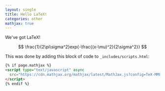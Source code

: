 ```yaml
---
layout: single
title: Hello LaTeX!
categories: other
mathjax: true
---
```


We've got LaTeX!

$$
\frac{1}{2\pi\sigma^2}exp{-\frac{(x-\mu)^2}{2\sigma^2}}
$$

This was done by adding this block of code to `_includes/scripts.html`:

```html
{% if page.mathjax %}
<script type="text/javascript" async
  src="https://cdn.mathjax.org/mathjax/latest/MathJax.js?config=TeX-MML-AM_CHTML">
</script>
{% endif %}
```
